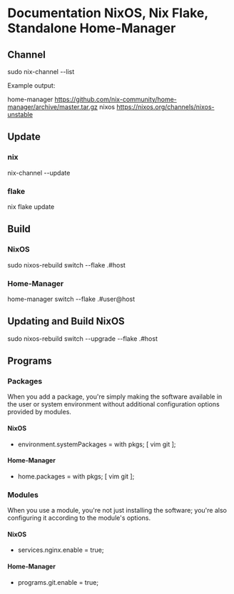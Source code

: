# Documentation NixOS, Nix Flake, Standalone Home-Manager

## Channel

sudo nix-channel --list

Example output:

home-manager https://github.com/nix-community/home-manager/archive/master.tar.gz
nixos https://nixos.org/channels/nixos-unstable

## Update

### nix

nix-channel --update

### flake

nix flake update

## Build

### NixOS

sudo nixos-rebuild switch --flake .#host

### Home-Manager

home-manager switch --flake .#user@host

## Updating and Build NixOS

sudo nixos-rebuild switch --upgrade --flake .#host

## Programs

### Packages

When you add a package, you're simply making the software available in the user or system environment without additional configuration options provided by modules.

#### NixOS

- environment.systemPackages = with pkgs; [ vim git ];

#### Home-Manager

- home.packages = with pkgs; [ vim git ];

### Modules

When you use a module, you're not just installing the software; you're also configuring it according to the module's options.

#### NixOS

- services.nginx.enable = true;

#### Home-Manager

- programs.git.enable = true;
